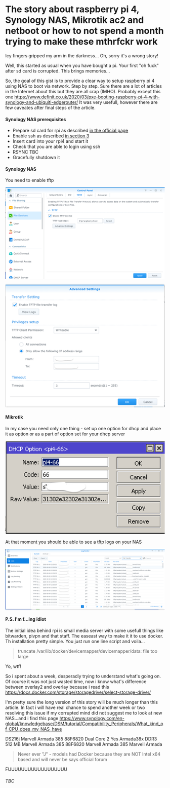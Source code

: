 <h1>The story about raspberry pi 4, Synology NAS, Mikrotik ac2 and netboot or how to not spend a month trying to make these mthrfckr work</h1> 

Icy fingers gripped my arm in the darkness...
Oh, sorry it's a wrong story!

Well, this started as usual when you have bought a pi. Your first "oh fuck" after sd card is corrupted. 
This brings memories...

So, the goal of this gist is to provide a clear way to setup raspberry pi 4 using NAS to boot via network. Step by step.
Sure there are a lot of articles in the Internet about this but they are all crap (IMHO). Probably except this one
https://www.definit.co.uk/2020/03/pxe-booting-raspberry-pi-4-with-synology-and-ubiquiti-edgerouter/
It was very usefull, however there are few caveates after final steps of the article.

<h4>Synology NAS prerequisites</h4>

* Prepare sd card for rpi as described [in the official page](https://projects.raspberrypi.org/en/projects/raspberry-pi-setting-up/2) 
* Enable ssh as described [in section 3](https://www.raspberrypi.org/documentation/remote-access/ssh/)
* Insert card into your rpi4 and start it
* Check that you are able to login using ssh
* RSYNC TBC
* Gracefully shutdown it

<h4>Synology NAS</h4>

You need to enable tftp

![TFTP Settings](/tftp-settings.png)

![TFTP Advanced Settings](/tftp-advanced-settings.png)

<h4>Mikrotik</h4>

In my case you need only one thing - set up one option for dhcp and place it as option or as a part of option set for your dhcp server

![DHCP Option 66](/dhcp-option-66.png)


At that moment you should be able to see a tftp logs on your NAS

![TFTP Logs](/tftp-logs.png)

<h4>P.S. I'm f...ing idiot</h4>

The initial idea behind rpi is small media server with some usefull things like bitwarden, pivpn and that staff. The easeast way to make it it to use docker.
Th installation pretty simple. You just run one line script and voila...

> truncate /var/lib/docker/devicemapper/devicemapper/data: file too large

Yo, wtf!

So i spent about a week, desperadly trying to understand what's going on. Of course it was not just wasted time, now i know what's difference between overlay2 and overlay because i read this https://docs.docker.com/storage/storagedriver/select-storage-driver/

I'm pretty sure the long version of this story will be much longer than this article. In fact i will have real chance to spend another week or two resolving this issue if my corrupted mind did not suggest me to look at new NAS...and i find this page https://www.synology.com/en-global/knowledgebase/DSM/tutorial/Compatibility_Peripherals/What_kind_of_CPU_does_my_NAS_have

DS216j	Marvell Armada 385 88F6820	Dual Core	2	Yes	Armada38x	DDR3 512 MB
Marvell Armada 385 88F6820
Marvell Armada 385 
Marvell Armada

> Never ever "J" - models had Docker because they are NOT Intel x64 based and will never be 
> says official forum

FUUUUUUUUUUUUUUUUUU



<h6>TBC</h6>

